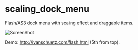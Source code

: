 scaling_dock_menu
=================

Flash/AS3 dock menu with scaling effect and draggable items.

![ScreenShot](https://raw.github.com/i-schuetz/scaling_dock_menu/master/screen_dock_menu.png)

Demo: http://ivanschuetz.com/flash.html  (5th from top).
